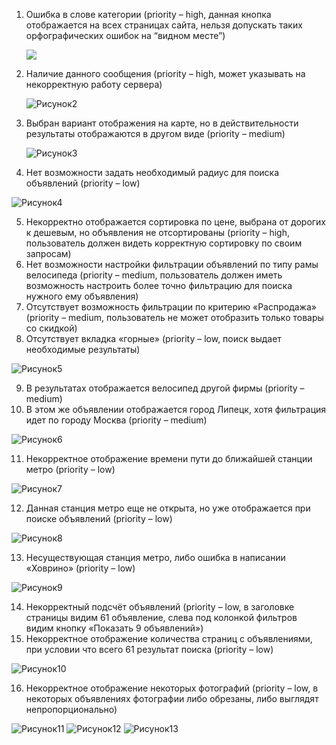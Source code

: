 ﻿1. Ошибка в слове категории (priority – high, данная кнопка отображается на всех страницах сайта, нельзя допускать таких орфографических ошибок на “видном месте”)

   ![](https://github.com/user-attachments/assets/fd8963e4-8e3e-42b5-9a45-28cf9cb1cc71)


2. Наличие данного сообщения (priority – high, может указывать на некорректную работу сервера)

   ![Рисунок2](https://github.com/user-attachments/assets/9ab87bbc-70f7-462c-83d6-651e78c20cf0)

3. Выбран вариант отображения на карте, но в действительности результаты отображаются в другом виде (priority – medium) 

   ![Рисунок3](https://github.com/user-attachments/assets/12018814-09af-41ed-b97d-3ed3da33e8fc)

4. Нет возможности задать необходимый радиус для поиска объявлений (priority – low)

  ![Рисунок4](https://github.com/user-attachments/assets/306537da-0449-42ca-9a6c-1a39b45e9ec9)


5. Некорректно отображается сортировка по цене, выбрана от дорогих к дешевым, но объявления не отсортированы (priority – high, пользователь должен видеть корректную сортировку по своим запросам)
6. Нет возможности настройки фильтрации объявлений по типу рамы велосипеда (priority – medium, пользователь должен иметь возможность настроить более точно фильтрацию для поиска нужного ему объявления)
7. Отсутствует возможность фильтрации по критерию «Распродажа» (priority – medium, пользователь не может отобразить только товары со скидкой)
8. Отсутствует вкладка «горные» (priority – low, поиск выдает необходимые результаты)

  ![Рисунок5](https://github.com/user-attachments/assets/290560fc-a8d2-42e3-b061-512cc1abd264)


9. В результатах отображается велосипед другой фирмы (priority – medium)
10. В этом же объявлении отображается город Липецк, хотя фильтрация идет по городу Москва (priority – medium)

![Рисунок6](https://github.com/user-attachments/assets/22c06978-c72a-40cd-b6b1-6160543f1366)

   
11. Некорректное отображение времени пути до ближайшей станции метро (priority – low)

   ![Рисунок7](https://github.com/user-attachments/assets/f1ada33b-e843-4cdc-b766-c5693043abdc)

12. Данная станция метро еще не открыта, но уже отображается при поиске объявлений (priority – low)

   ![Рисунок8](https://github.com/user-attachments/assets/c1f3f1ba-c0e7-451b-8454-1d2096160072)

13. Несуществующая станция метро, либо ошибка в написании «Ховрино» (priority – low)

![Рисунок9](https://github.com/user-attachments/assets/2ad2b775-a4a5-4bd5-bbcc-48474f733986)

  
14. Некорректный подсчёт объявлений (priority – low, в заголовке страницы видим 61 объявление, слева под колонкой фильтров видим кнопку «Показать 9 объявлений»)
15. Некорректное отображение количества страниц с объявлениями, при условии что всего 61 результат поиска (priority – low)

  ![Рисунок10](https://github.com/user-attachments/assets/2c2ffb09-c35a-4c0e-8993-7d4e440b3f1e)

16. Некорректное отображение некоторых фотографий (priority – low, в некоторых объявлениях фотографии либо обрезаны, либо выглядят непропорционально)

   ![Рисунок11](https://github.com/user-attachments/assets/02e7aa52-795e-4fb1-96cf-02e24de5fad7)
   ![Рисунок12](https://github.com/user-attachments/assets/caacce9a-376d-402d-95ef-abebd3b90dfe)
   ![Рисунок13](https://github.com/user-attachments/assets/9165d808-cb4c-4264-8a21-67c3c6ac5347)

